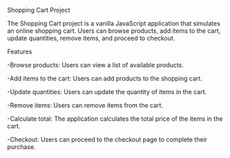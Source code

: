 Shopping Cart Project


The Shopping Cart project is a vanilla JavaScript application that simulates an online shopping cart. Users can browse products, add items to the cart, update quantities, remove items, and proceed to checkout.

Features

-Browse products: Users can view a list of available products.

-Add items to the cart: Users can add products to the shopping cart.

-Update quantities: Users can update the quantity of items in the cart.

-Remove items: Users can remove items from the cart.

-Calculate total: The application calculates the total price of the items in the cart.

-Checkout: Users can proceed to the checkout page to complete their purchase.

